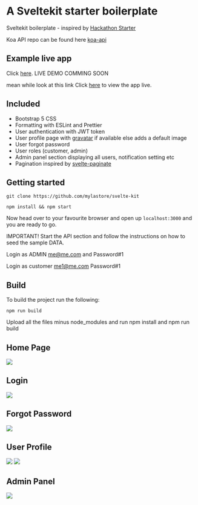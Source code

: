 # A Sveltekit starter boilerplate

Sveltekit boilerplate - inspired by [Hackathon Starter](https://hackathon-starter.walcony.com)

Koa API repo can be found here [koa-api](https://github.com/mylastore/koa-blog-api)

## Example live app
Click [here](https://sveltekit.mylastore.com/). LIVE DEMO COMMING SOON 

mean while look at this link
Click [here](https://mylastore.com/) to view the app live.

## Included

- Bootstrap 5 CSS
- Formatting with ESLint and Prettier
- User authentication with JWT token
- User profile page with [gravatar](https://en.gravatar.com/) if available else adds a default image
- User forgot password
- User roles (customer, admin)
- Admin panel section displaying all users, notification setting etc
- Pagination inspired by [svelte-paginate](https://github.com/TahaSh/svelte-paginate#readme)

## Getting started

    git clone https://github.com/mylastore/svelte-kit

    npm install && npm start

Now head over to your favourite browser and open up `localhost:3000` and you are ready to go.

IMPORTANT! Start the API section and follow the instructions on how to seed the sample DATA.

Login as ADMIN me@me.com and Password#1

Login as customer me1@me.com Password#1


## Build

To build the project run the following:

    npm run build

Upload all the files minus node_modules and run npm install and npm run build



## Home Page
![](https://i.imgur.com/3wVdJZE.jpg)

## Login
![](https://i.imgur.com/N4Jgn2N.jpg)

## Forgot Password
![](https://i.imgur.com/PbjA4Sr.jpg)

## User Profile
![](https://i.imgur.com/pTKFMWz.jpg)
![](https://i.imgur.com/dP7FMia.jpg)

## Admin Panel
![](https://i.imgur.com/tRW0JQ2.png)
